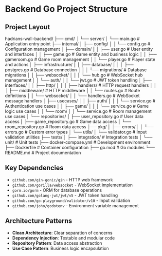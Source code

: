 # Backend Go Project Structure

## Project Layout

hadrians-wall-backend/ 
├── cmd/ 
│ └── server/ 
│ └── main.go # Application entry point 
├── internal/ 
│ ├── config/ 
│ │ └── config.go # Configuration management 
│ ├── domain/ 
│ │ ├── user.go # User entity and interfaces 
│ │ ├── game.go # Game entity and business logic 
│ │ ├── gameroom.go # Game room management 
│ │ └── player.go # Player state and actions 
│ ├── infrastructure/ 
│ │ ├── database/ 
│ │ │ ├── postgres.go # Database connection 
│ │ │ └── migrations/ # Database migrations 
│ │ ├── websocket/ 
│ │ │ └── hub.go # WebSocket hub management 
│ │ └── auth/ 
│ │   └── jwt.go # JWT token handling 
│ ├── interfaces/ 
│ │ ├── http/ 
│ │ │ ├── handlers/ # HTTP request handlers 
│ │ │ ├── middleware/ # HTTP middleware 
│ │ └── routes.go # Route definitions 
│ │ └── websocket/ 
│ │   └── handlers.go # WebSocket message handlers 
│ ├── usecases/ 
│ │ ├── auth/ 
│ │ │ └── service.go # Authentication use cases 
│ │ ├── game/ 
│ │ │ └── service.go # Game logic use cases 
│ │ └── room/ 
│ │   └── service.go # Room management use cases 
│ └── repositories/ 
│ ├── user_repository.go # User data access 
│ ├── game_repository.go # Game data access 
│ └── room_repository.go # Room data access 
├── pkg/ 
│ ├── errors/ 
│ │ └── errors.go # Custom error types 
│ └── utils/ 
│   └── validator.go # Input validation utilities 
├── tests/ 
│ ├── integration/ # Integration tests 
│ └── unit/ # Unit tests 
├── docker-compose.yml # Development environment 
├── Dockerfile # Container configuration 
├── go.mod # Go modules 
└── README.md # Project documentation

## Key Dependencies
- `github.com/gin-gonic/gin` - HTTP web framework
- `github.com/gorilla/websocket` - WebSocket implementation
- `gorm.io/gorm` - ORM for database operations
- `github.com/golang-jwt/jwt/v5` - JWT token handling
- `github.com/go-playground/validator/v10` - Input validation
- `github.com/joho/godotenv` - Environment variable management

## Architecture Patterns
- **Clean Architecture**: Clear separation of concerns
- **Dependency Injection**: Testable and modular code
- **Repository Pattern**: Data access abstraction
- **Use Case Pattern**: Business logic encapsulation